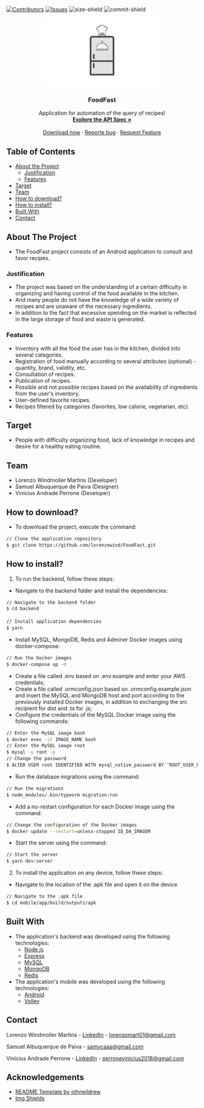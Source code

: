[![Contributors][contributors-shield]][contributors-url]
[![Issues][issues-shield]][issues-url]
![size-shield]
![commit-shield]

<p align="center">
  <a href="https://github.com/lorenzowind/UBEMath">
    <img src="./mobile/src/assets/logo_foodfast.png" alt="Logo" height="180">
  </a>

  <h3 align="center">FoodFast</h3>

  <p align="center">
    Application for automation of the query of recipes!
    <br />
    <a href="https://app.swaggerhub.com/apis/lorenzomart/FoodFast/1.0.0"><strong>Explore the API Spec »</strong></a>
    <br />
    <br />
    <a href="https://drive.google.com/file/d/1FJsNBRTJWbB021RdT3WTdYrKnd-IArTM/view?usp=sharing">Download now</a>
    ·
    <a href="https://github.com/lorenzowind/FoodFast/issues/new">Reporte bug</a>
    ·
    <a href="https://github.com/lorenzowind/FoodFast/issues/new">Request Feature</a>
  </p>
</p>

## Table of Contents
* [About the Project](#about-the-project)
  * [Justification](#justification)
  * [Features](#features)
* [Target](#target)
* [Team](#Team)
* [How to download?](#how-to-download)
* [How to install?](#how-to-install)
* [Built With](#built-with)
* [Contact](#contact)


## About The Project
- The FoodFast project consists of an Android application to consult and favor recipes.

### Justification
- The project was based on the understanding of a certain difficulty in organizing and having control of the food available in the kitchen.
- And many people do not have the knowledge of a wide variety of recipes and are unaware of the necessary ingredients.
- In addition to the fact that excessive spending on the market is reflected in the large storage of food and waste is generated.

### Features
- Inventory with all the food the user has in the kitchen, divided into several categories.
- Registration of food manually according to several attributes (optional) - quantity, brand, validity, etc.
- Consultation of recipes.
- Publication of recipes.
- Possible and not possible recipes based on the availability of ingredients from the user's inventory.
- User-defined favorite recipes.
- Recipes filtered by categories (favorites, low calorie, vegetarian, etc).

## Target
- People with difficulty organizing food, lack of knowledge in recipes and desire for a healthy eating routine.

## Team
- Lorenzo Windmoller Martins (Developer)
- Samuel Albuquerque de Paiva (Designer)
- Vinícius Andrade Perrone (Developer)

## How to download?
- To download the project, execute the command:
```bash
// Clone the application repository
$ git clone https://github.com/lorenzowind/FoodFast.git
```

## How to install?
1. To run the backend, follow these steps:
- Navigate to the backend folder and install the dependencies:
```bash
// Navigate to the backend folder
$ cd backend

// Install application dependencies
$ yarn
```
- Install MySQL, MongoDB, Redis and Adminer Docker images using docker-compose:
```bash
// Run the Docker images
$ docker-compose up -d
```
- Create a file called .env based on .env.example and enter your AWS credentials;
- Create a file called .ormconfig.json based on .ormconfig.example.json and insert the MySQL and MongoDB host and port according to the previously installed Docker images, in addition to exchanging the src recipient for dist and .ts for .js;
- Configure the credentials of the MySQL Docker image using the following commands:
```bash
// Enter the MySQL image bash
$ docker exec -it IMAGE_NAME bash
// Enter the MySQL image root
$ mysql -u root -p
// Change the password
$ ALTER USER root IDENTIFIED WITH mysql_native_password BY ‘ROOT_USER_PASSWORD’;
```
- Run the database migrations using the command:
```bash
// Run the migrations
$ node_modules/.bin/typeorm migration:run
```
- Add a no-restart configuration for each Docker image using the command:
```bash
// Change the configuration of the Docker images
$ docker update --restart=unless-stopped ID_DA_IMAGEM
```
- Start the server using the command:
```bash
// Start the server
$ yarn dev:server
```
2. To install the application on any device, follow these steps:
- Navigate to the location of the .apk file and open it on the device
```bash
// Navigate to the .apk file
$ cd mobile/app/build/outputs/apk
```
## Built With
- The application's backend was developed using the following technologies:
  - [Node.js](https://nodejs.org/en/)
  - [Express](https://expressjs.com/pt-br/)
  - [MySQL](https://www.mysql.com/)
  - [MongoDB](https://www.mongodb.com/)
  - [Redis](https://redis.io/)
- The application's mobile was developed using the following technologies:
  - [Android](https://www.android.com/intl/pt-BR_br/)
  - [Volley](https://developer.android.com/training/volley)

## Contact
Lorenzo Windmoller Martins - [LinkedIn](https://www.linkedin.com/in/lorenzo-windmoller-martins/) - lorenzomart01@gmail.com

Samuel Albuquerque de Paiva - samycaaa@gmail.com

Vinícius Andrade Perrone - [LinkedIn](https://www.linkedin.com/in/vin%C3%ADcius-perrone-2484001b1/) - perronevinicius2018@gmail.com

## Acknowledgements
* [README Template by othneildrew](https://github.com/othneildrew/Best-README-Template)
* [Img Shields](https://shields.io)

[contributors-shield]: https://img.shields.io/github/contributors/lorenzowind/FoodFast?style=flat-square
[contributors-url]: https://github.com/lorenzowind/FoodFast/graphs/contributors

[issues-shield]: https://img.shields.io/github/issues/lorenzowind/FoodFast?style=flat-square
[issues-url]: https://github.com/lorenzowind/FoodFast/issues

[size-shield]: https://img.shields.io/github/repo-size/lorenzowind/FoodFast?style=flat-square

[commit-shield]: https://img.shields.io/github/last-commit/lorenzowind/FoodFast?style=flat-square
